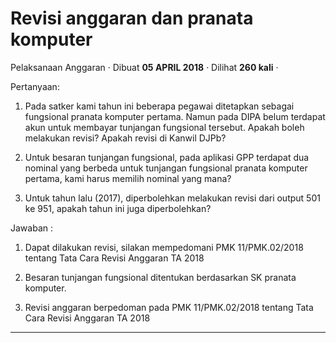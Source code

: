 Revisi anggaran dan pranata komputer
====================================

Pelaksanaan Anggaran · Dibuat **05 APRIL 2018** · Dilihat **260 kali** ·

Pertanyaan:

  

1.  Pada satker kami tahun ini beberapa pegawai ditetapkan sebagai fungsional pranata komputer pertama. Namun pada DIPA belum terdapat akun untuk membayar tunjangan fungsional tersebut. Apakah boleh melakukan revisi? Apakah revisi di Kanwil DJPb?  
    
2.  Untuk besaran tunjangan fungsional, pada aplikasi GPP terdapat dua nominal yang berbeda untuk tunjangan fungsional pranata komputer pertama, kami harus memilih nominal yang mana?  
    
3.  Untuk tahun lalu (2017), diperbolehkan melakukan revisi dari output 501 ke 951, apakah tahun ini juga diperbolehkan?  
    

Jawaban :

1.  Dapat dilakukan revisi, silakan mempedomani PMK 11/PMK.02/2018 tentang Tata Cara Revisi Anggaran TA 2018  
    
2.  Besaran tunjangan fungsional ditentukan berdasarkan SK pranata komputer.  
    
3.  Revisi anggaran berpedoman pada PMK 11/PMK.02/2018 tentang Tata Cara Revisi Anggaran TA 2018  
    

  
  

  

  
  
  

* * *